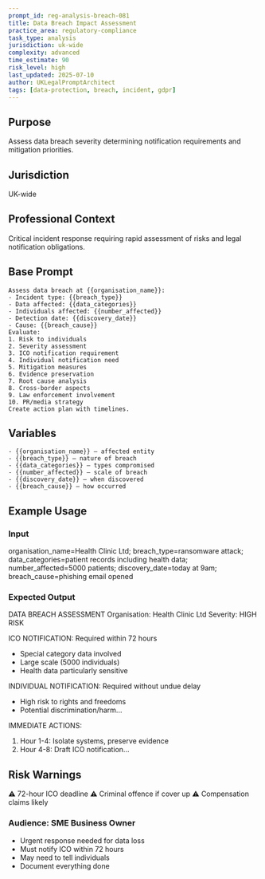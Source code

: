 ```yaml
---
prompt_id: reg-analysis-breach-081
title: Data Breach Impact Assessment
practice_area: regulatory-compliance
task_type: analysis
jurisdiction: uk-wide
complexity: advanced
time_estimate: 90
risk_level: high
last_updated: 2025-07-10
author: UKLegalPromptArchitect
tags: [data-protection, breach, incident, gdpr]
---
```


## Purpose
Assess data breach severity determining notification requirements and mitigation priorities.

## Jurisdiction
UK-wide

## Professional Context
Critical incident response requiring rapid assessment of risks and legal notification obligations.

## Base Prompt
```text
Assess data breach at {{organisation_name}}:
- Incident type: {{breach_type}}
- Data affected: {{data_categories}}
- Individuals affected: {{number_affected}}
- Detection date: {{discovery_date}}
- Cause: {{breach_cause}}
Evaluate:
1. Risk to individuals
2. Severity assessment
3. ICO notification requirement
4. Individual notification need
5. Mitigation measures
6. Evidence preservation
7. Root cause analysis
8. Cross-border aspects
9. Law enforcement involvement
10. PR/media strategy
Create action plan with timelines.
```

## Variables
```text
- {{organisation_name}} – affected entity
- {{breach_type}} – nature of breach
- {{data_categories}} – types compromised
- {{number_affected}} – scale of breach
- {{discovery_date}} – when discovered
- {{breach_cause}} – how occurred
```

## Example Usage
### Input
organisation_name=Health Clinic Ltd; breach_type=ransomware attack; data_categories=patient records including health data; number_affected=5000 patients; discovery_date=today at 9am; breach_cause=phishing email opened

### Expected Output
DATA BREACH ASSESSMENT
Organisation: Health Clinic Ltd
Severity: HIGH RISK

ICO NOTIFICATION: Required within 72 hours
- Special category data involved
- Large scale (5000 individuals)
- Health data particularly sensitive

INDIVIDUAL NOTIFICATION: Required without undue delay
- High risk to rights and freedoms
- Potential discrimination/harm...

IMMEDIATE ACTIONS:
1. Hour 1-4: Isolate systems, preserve evidence
2. Hour 4-8: Draft ICO notification...

## Risk Warnings
⚠️ 72-hour ICO deadline
⚠️ Criminal offence if cover up
⚠️ Compensation claims likely

### Audience: SME Business Owner
- Urgent response needed for data loss
- Must notify ICO within 72 hours
- May need to tell individuals
- Document everything done
